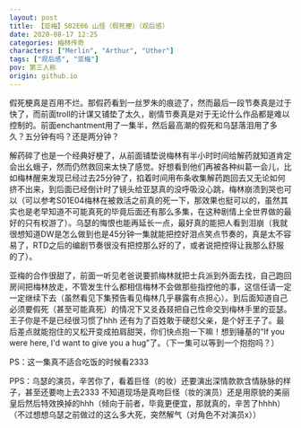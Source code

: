 ```yaml
---
layout: post
title: 【亚梅】S02E06 山怪（假死梗）（观后感）
date: 2020-08-17 12:25
categories: 梅林传奇
characters: ["Merlin", "Arthur", "Uther"]
tags: ["观后感", "亚梅"]
pov: 第三人称
origin: github.io
---
```


假死梗真是百用不烂。那假药看到一丝罗朱的痕迹了，然而最后一段节奏真是过于快了，而前面troll的计谋又铺垫了太久，剧情节奏真是对于无论什么作品都是难以控制的。前面enchantment用了一集半，然后最高潮的假死和乌瑟落泪用了多久？五分钟有吗？还是两分钟？

解药碎了也是一个经典好梗了，从前面铺垫说梅林有半小时时间给解药就知道肯定会出幺蛾子，然而仍然救回来太快了感觉。好想看到他们再被各种纠葛一会儿，比如梅林醒来发现已经过去25分钟了，掐着时间用布条收集解药跑回去又无论如何挤不出来，到后面已经倒计时了镜头给亚瑟真的没呼吸没心跳，梅林崩溃到哭也可以（可以参考S01E04梅林在被救活之前真的死一下，那效果也挺可以的，虽然其实也是老早知道不可能真死的毕竟后面还有那么多集，在这种剧情上全世界做的最好的只有权游了）。乌瑟的悔恨也能再延长一点，最好真的能把人看到泪崩（我就很想知道DW是怎么做到也是45分钟一集就能把控好泪点笑点节奏的，真是太不容易了，RTD之后的编剧节奏很没有把控那么好的了，或者说把控得让我那么舒服的了）。

亚梅的合作很甜了，前面一听见老爸说要抓梅林就把士兵派到外面去找，自己跑回房间把梅林放走，不管发生什么都相信梅林不会做那些指控他的事，这信任请一定一定继续下去（虽然看见下集预告看见梅林几乎暴露有点担心）。到后面知道自己必须要假死（甚至可能真死）的情况下又㕛叒叕把自己性命交到梅林手里的亚瑟。王子你是不是已经很习惯了hhh 还有为了百姓敢于硬怼父亲，是个好王子了。最后差点就能抱住的又松开变成拍肩甜哭，你们快点抱一下嘛！想到锤基的“If you were here, I'd want to give you a hug”了。（下一集可以等到一个抱抱吗？）

PS：这一集真不适合吃饭的时候看2333

PPS：乌瑟的演员，辛苦你了，看着巨怪（的妆）还要演出深情款款含情脉脉的样子，甚至还要吻上去2333 不知道现场是真吻巨怪（妆的演员）还是用原貌的美丽皇后然后特效换掉的hhh（倾向于前者，毕竟更便宜，那就真的，辛苦了hhhh）（不过想想乌瑟之前做过的这么多大死，突然解气（对角色不对演员x））